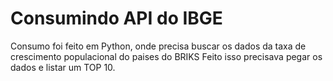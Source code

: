 # Consumindo API do IBGE
Consumo foi feito em Python, onde precisa buscar os dados da taxa de crescimento populacional do paises do BRIKS
Feito isso precisava pegar os dados e listar um TOP 10.
